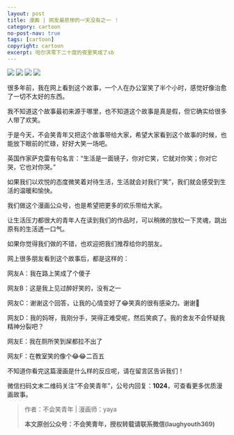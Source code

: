 ```yaml
---
layout: post
title: 漫画 | 网友最悲惨的一天没有之一 ！
category: cartoon
no-post-nav: true
tags: [cartoon]
copyright: cartoon
excerpt: 哈尔滨零下二十度的夜里笑成了sb
---
```


![](http://favorites.ren/assets/images/2019/cartoon/zhuxiao01.jpg)
![](http://favorites.ren/assets/images/2019/cartoon/zhuxiao02.jpg)
![](http://favorites.ren/assets/images/2019/cartoon/zhuxiao03.jpg)
![](http://favorites.ren/assets/images/2019/cartoon/zhuxiao04.jpg)

很多年前，我在网上看到这个故事，一个人在办公室笑了半个小时，感觉好像治愈了一切不太好的东西。

我不知道这个故事最初来源于哪里，也不知道这个故事是真是假，但它确实给很多人带了欢笑。

于是今天，不会笑青年又把这个故事带给大家，希望大家看到这个故事的时候，也能放下眼前的忙碌，好好大笑一场吧。

英国作家萨克雷有句名言：“生活是一面镜子，你对它笑，它就对你笑；你对它哭，它也对你哭。”

如果我们以欢悦的态度微笑着对待生活，生活就会对我们“笑”，我们就会感受到生活的温暖和愉快。

我们做这个漫画公众号，也是希望把更多的欢乐带给大家。

让生活压力都很大的青年人在读到我们的作品时，可以稍微的放松一下灵魂，跳出原有的生活透一口气。

如果你觉得我们做的不错，也欢迎把我们推荐给你的朋友。

网上很多朋友看到这个故事后，都是这样的：

网友A：我在路上笑成了个傻子

网友B：这是我上见过醉好笑的，没有之一

网友C：谢谢这个回答，让我的心情变好了😂笑真的很有感染力。谢谢🙏

网友D：我的妈呀，我刚分手，哭得正难受呢，然后笑疯了。我的舍友不会怀疑我精神分裂吧？

网友E：我在厕所笑到屎都拉不出了

网友F：在教室笑的像个😂😂二百五

不知道你看完这篇漫画是什么样的反应呢，请在留言区告诉我们！

微信扫码文末二维码关注“不会笑青年”，公号内回复：**1024**，可查看更多优质漫画故事。


>作者：不会笑青年 | 漫画师：yaya
>
>**本文原创公众号：不会笑青年，授权转载请联系微信(laughyouth369)**